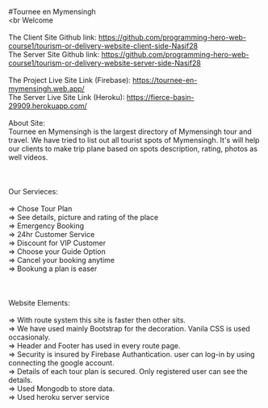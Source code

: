 #Tournee en Mymensingh<br><br
Welcome<br>
<br>
The Client Site Github link: https://github.com/programming-hero-web-course1/tourism-or-delivery-website-client-side-Nasif28 
<br>
The Server Site Github link: https://github.com/programming-hero-web-course1/tourism-or-delivery-website-server-side-Nasif28
<br><br>
The Project Live Site Link (Firebase): https://tournee-en-mymensingh.web.app/
<br>
The Server Live Site Link (Heroku): https://fierce-basin-29909.herokuapp.com/
<br><br>
About Site:<br>
Tournee en Mymensingh is the largest directory of Mymensingh tour and travel. We have tried to list out all tourist spots of Mymensingh. It's will help our clients to make trip plane based on spots description, rating, photos as well videos.<br>
<br><br><br>
Our Servieces:<br><br>
=> Chose Tour Plan<br>
=> See details, picture and rating of the place<br>
=> Emergency Booking<br>
=> 24hr Customer Service<br>
=> Discount for VIP Customer<br>
=> Choose your Guide Option<br>
=> Cancel your booking anytime<br>
=> Bookung a plan is easer<br>
<br><br><br>
Website Elements:<br><br>
=> With route system this site is faster then other sits.<br>
=> We have used mainly Bootstrap for the decoration. Vanila CSS is used occasionaly.<br>
=> Header and Footer has used in every route page.<br>
=> Security is insured by Firebase Authantication. user can log-in by using connecting the google account.<br>
=> Details of each tour plan is secured. Only registered user can see the details.<br>
=> Used Mongodb to store data.<br>
=> Used heroku server service<br>
